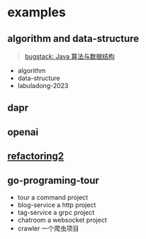 # examples

## algorithm and data-structure

> [bugstack: Java 算法与数据结构](https://github.com/fuzhengwei/java-algorithms)

- algorithm
- data-structure
- labuladong-2023

## dapr

## openai

## [refactoring2](./refactoring2/README.md)

## go-programing-tour

- tour a command project
- blog-service a http project
- tag-service a grpc project
- chatroom a websocket project
- crawler 一个爬虫项目